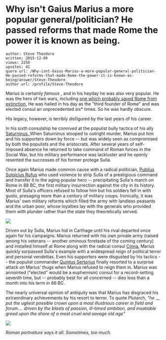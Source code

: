 # Why isn't Gaius Marius a more popular general/politician? He passed reforms that made Rome the power it is known as being.

	author: Steve Theodore
	written: 2015-12-09
	views: 2256
	upvotes: 41
	quora url: /Why-isnt-Gaius-Marius-a-more-popular-general-politician-He-passed-reforms-that-made-Rome-the-power-it-is-known-as-being/answer/Steve-Theodore
	author url: /profile/Steve-Theodore


Marius is certainly _famous_ , and in his heyday he was also very popular. He was the hero of two wars, including [one which probably saved Rome from extinction.](https://en.wikipedia.org/wiki/Cimbrian_War) He was hailed in his day as the "third founder of Rome" and was elected consul an unprecedented six* times. So he was hardly obscure.

His legacy, however, is terribly disfigured by the last years of his career. 

In his sixth consulship he connived at the populist bully tactics of his ally [Saturninus. ](https://en.wikipedia.org/wiki/Lucius_Appuleius_Saturninus)When Saturninus stooped to outright murder, Marius put him and his supporters down by force -- but was widely seen as compromised by both the populists and the aristocrats. After several years of self-imposed absence he returned to take command of Roman forces in the Social War, but his military performance was lackluster and he openly resented the successes of his former protege Sulla. 

Once again Marius made common cause with a radical politician, [Publius Sulpicius Rufus](https://en.wikipedia.org/wiki/Publius_Sulpicius_Rufus) who used violence to strip Sulla of a prestigious command and transfer it to the aging popular hero -- precipitating Sulla's march on Rome in 88 BC, the first military insurrection against the city in its history. Most of Sulla's officers refused to follow him but his soldiers fell in with gusto, presaging more than a century of military coups. Ironically, it was Marius' own military reforms which filled the army with landless peasants and the urban poor, whose loyalties lay with the generals who provided them with plunder rather than the state they theoretically served.

![](https://qph.fs.quoracdn.net/main-qimg-a5a302978815fafa951ef3fd7548f60e-c)

 

Driven out by Sulla, Marius hid in Carthage until his rival departed once again for his campaigns. Marius returned with his own private army (raised among his veterans -- another ominous foretaste of the coming century) and installed himself at Rome along with the radical consul [Cinna.](https://en.wikipedia.org/wiki/Lucius_Cornelius_Cinna) Marius quickly surpassed Sulla's example with a widespread reign of political terror and personal vendettas. Even his supporters were disgusted by his tactics -- the populist commander [Quintus Sertorius](https://en.wikipedia.org/wiki/Quintus_Sertorius) finally resorted to a surprise attack on Marius' thugs when Marius refused to reign them in. Marius was annointed ("elected" would be a euphemism) consul for a record-setting seventh time, but -- probably best for all concerned -- dies less than a month into his term in 86 BC.

The nearly universal opinion of antiquity was that Marius has disgraced his extraordinary achievements by his resort to terror. To quote Plutarch, _"he_ __ _put the ugliest possible crown upon a most illustrious career in field and forum.... driven by the blasts of passion, ill-timed ambition, and insatiable greed upon the shore of a most cruel and savage old age"_ 

![](https://qph.fs.quoracdn.net/main-qimg-550ae05c36d71b5c5d4e23c62f7c7649-c)

 _Roman portraiture says it all. Sometimes, too much._ 


